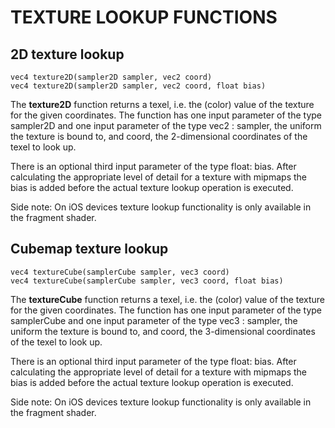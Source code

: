 

# TEXTURE LOOKUP FUNCTIONS



## 2D texture lookup

    vec4 texture2D(sampler2D sampler, vec2 coord)  
    vec4 texture2D(sampler2D sampler, vec2 coord, float bias)

The **texture2D** function returns a texel, i.e. the (color) value of the texture for the given coordinates. The function has one input parameter of the type sampler2D and one input parameter of the type vec2 : sampler, the uniform the texture is bound to, and coord, the 2-dimensional coordinates of the texel to look up.

There is an optional third input parameter of the type float: bias. After calculating the appropriate level of detail for a texture with mipmaps the bias is added before the actual texture lookup operation is executed.

Side note: On iOS devices texture lookup functionality is only available in the fragment shader.



## Cubemap texture lookup

    vec4 textureCube(samplerCube sampler, vec3 coord)  
    vec4 textureCube(samplerCube sampler, vec3 coord, float bias)

The **textureCube** function returns a texel, i.e. the (color) value of the texture for the given coordinates. The function has one input parameter of the type samplerCube and one input parameter of the type vec3 : sampler, the uniform the texture is bound to, and coord, the 3-dimensional coordinates of the texel to look up.

There is an optional third input parameter of the type float: bias. After calculating the appropriate level of detail for a texture with mipmaps the bias is added before the actual texture lookup operation is executed.

Side note: On iOS devices texture lookup functionality is only available in the fragment shader.
